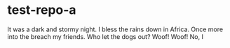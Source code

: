 # test-repo-a
It was a dark and stormy night. I bless the rains down in Africa. Once more into the breach my friends. Who let the dogs out? Woof! Woof! No, I